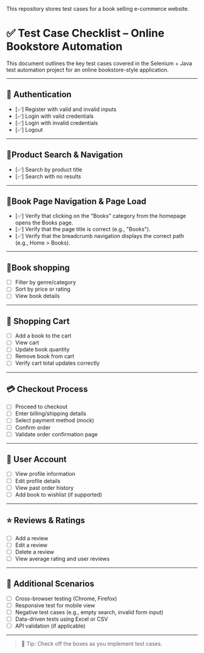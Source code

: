 This repository stores test cases for a book selling e-commerce website.
# ✅ Test Case Checklist – Online Bookstore Automation

This document outlines the key test cases covered in the Selenium + Java test automation project for an online bookstore-style application.

---

## 🔐 Authentication
- [✅] Register with valid and invalid inputs
- [✅] Login with valid credentials
- [✅] Login with invalid credentials
- [✅] Logout

---

## 🔎Product Search & Navigation
- [✅] Search by product title
- [✅] Search with no results

---

## 📖Book Page Navigation & Page Load
- [✅] Verify that clicking on the "Books" category from the homepage opens the Books page.
- [✅] Verify that the page title is correct (e.g., "Books").
- [✅] Verify that the breadcrumb navigation displays the correct path (e.g., Home > Books).

---

## 📖Book shopping
- [ ] Filter by genre/category
- [ ] Sort by price or rating
- [ ] View book details

---

## 🛒 Shopping Cart
- [ ] Add a book to the cart
- [ ] View cart
- [ ] Update book quantity
- [ ] Remove book from cart
- [ ] Verify cart total updates correctly

---

## 💳 Checkout Process
- [ ] Proceed to checkout
- [ ] Enter billing/shipping details
- [ ] Select payment method (mock)
- [ ] Confirm order
- [ ] Validate order confirmation page

---

## 👤 User Account
- [ ] View profile information
- [ ] Edit profile details
- [ ] View past order history
- [ ] Add book to wishlist (if supported)

---

## ⭐ Reviews & Ratings
- [ ] Add a review
- [ ] Edit a review
- [ ] Delete a review
- [ ] View average rating and user reviews

---

## 🧪 Additional Scenarios
- [ ] Cross-browser testing (Chrome, Firefox)
- [ ] Responsive test for mobile view
- [ ] Negative test cases (e.g., empty search, invalid form input)
- [ ] Data-driven tests using Excel or CSV
- [ ] API validation (if applicable)

---

> 📌 Tip: Check off the boxes as you implement test cases.
